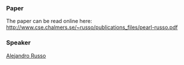 ### Paper

The paper can be read online here: http://www.cse.chalmers.se/~russo/publications_files/pearl-russo.pdf

### Speaker

[Alejandro Russo](http://www.cse.chalmers.se/~russo/)

